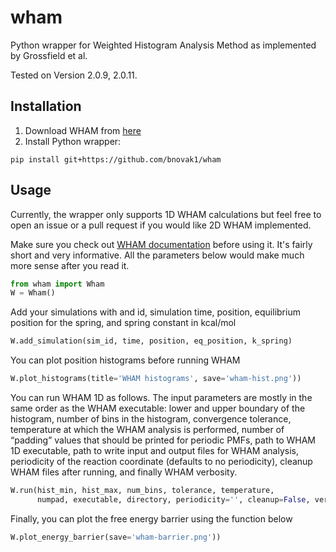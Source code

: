 # wham
Python wrapper for Weighted Histogram Analysis Method as implemented by Grossfield et al.

Tested on Version 2.0.9, 2.0.11.

## Installation
1. Download WHAM from [here](http://membrane.urmc.rochester.edu/?page_id=126)
2. Install Python wrapper:
```
pip install git+https://github.com/bnovak1/wham
```

## Usage
Currently, the wrapper only supports 1D WHAM calculations but feel free to open an issue or a pull
request if you would like 2D WHAM implemented.

Make sure you check out
[WHAM documentation](http://membrane.urmc.rochester.edu/sites/default/files/wham/doc.pdf) before
using it. It's fairly short and very informative. All the parameters below would make much more
sense after you read it.

```python
from wham import Wham
W = Wham()
```

Add your simulations with and id, simulation time, position, equilibrium position for the spring, and spring constant in kcal/mol

```python
W.add_simulation(sim_id, time, position, eq_position, k_spring)
```

You can plot position histograms before running WHAM

```python
W.plot_histograms(title='WHAM histograms', save='wham-hist.png'))
````

You can run WHAM 1D as follows. The input parameters are mostly in the same order as the WHAM executable: lower and upper boundary of the histogram, number of bins in the histogram, convergence tolerance, temperature at which the WHAM analysis is performed, number of “padding” values that should be printed for periodic PMFs, path to WHAM 1D executable, path to write input and output files for WHAM analysis, periodicity of the reaction coordinate (defaults to no periodicity), cleanup WHAM files after running, and finally WHAM verbosity.

```python
W.run(hist_min, hist_max, num_bins, tolerance, temperature,
      numpad, executable, directory, periodicity='', cleanup=False, verbose=True)
```

Finally, you can plot the free energy barrier using the function below

```python
W.plot_energy_barrier(save='wham-barrier.png'))
```
